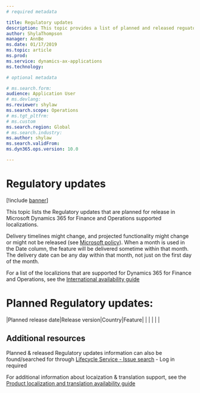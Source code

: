 ```yaml
---
# required metadata

title: Regulatory updates
description: This topic provides a list of planned and released reguatory updates for Microsoft Dynamics 365 for Finance and Operations.
author: ShylaThompson
manager: AnnBe
ms.date: 01/17/2019
ms.topic: article
ms.prod: 
ms.service: dynamics-ax-applications
ms.technology: 

# optional metadata

# ms.search.form:
audience: Application User
# ms.devlang: 
ms.reviewer: shylaw
ms.search.scope: Operations
# ms.tgt_pltfrm: 
# ms.custom
ms.search.region: Global
# ms.search.industry: 
ms.author: shylaw
ms.search.validFrom: 
ms.dyn365.ops.version: 10.0

---
```


# Regulatory updates

[!include [banner](../includes/banner.md)]

This topic lists the Regulatory updates that are planned for release in Microsoft Dynamics 365 for Finance and Operations supported localizations. 

Delivery timelines might change, and projected functionality might change or might not be released (see [Microsoft policy](https://go.microsoft.com/fwlink/p/?linkid=2007332)). When a month is used in the Date column, the feature will be delivered sometime within that month. The delivery date can be any day within that month, not just on the first day of the month.

For a list of the localizions that are supported for Dynamics 365 for Finance and Operations, see the [International availability guide](https://aka.ms/dynamics_365_international_availability_deck)

# Planned Regulatory updates:

|Planned release date|Release version|Country|Feature|
|                    |               |       |       |

## Additional resources
Planned & released Regulatory updates information can also be found/searched for through [Lifecycle Service - Issue search](https://lcs.dynamics.com/Logon/Index) - Log in required

For additional information about locaization & translation support, see the [Product localization and translation availability guide](https://aka.ms/ax-availabilityguide)
